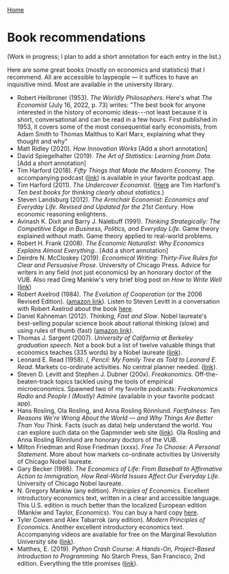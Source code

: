 [Home](index.html)

# Book recommendations

(Work in progress; I plan to add a short annotation for each entry in the list.)

Here are some great books (mostly on economics and statistics) that I recommend. All are accessible to laypeople &mdash; it suffices to have an inquisitive mind. Most are available in the university library.

* Robert Heilbroner (1953). *The Worldly Philosophers*. Here's what *The Economist* (July 16, 2022, p. 73) writes: "The best book for anyone interested in the history of economic ideas---not least because it is short, conversational and can be read in a few hours. First published in 1953, it covers some of the most consequential early economists, from Adam Smith to Thomas Malthus to Karl Marx, explaining what they thought and why"
* Matt Ridley (2020). *How Innovation Works* [Add a short annotation]
* David Spiegelhalter (2019). *The Art of Statistics: Learning from Data.* [Add a short annotation]
* Tim Harford (2018). *Fifty Things that Made the Modern Economy*. The accompanying  podcast ([link](https://www.bbc.co.uk/programmes/p04b1g3c/episodes/downloads)) is available in your favorite podcast app. 
* Tim Harford (2011). *The Undercover Economist*. ([Here](https://timharford.com/2022/02/the-ten-best-books-for-thinking-clearly-about-statistics/) are Tim Harford's *Ten best books for thinking clearly about statistics*.)
* Steven Landsburg (2012). *The Armchair Economist: Economics and Everyday Life. Revised and Updated for the 21st Century*. How economic reasoning enlightens.
* Avinash K. Dixit and Barry J. Nalebuff (1991). *Thinking Strategically: The Competitive Edge in Business, Politics, and Everyday Life*. Game theory explained without math. Game theory applied to real-world problems.
* Robert H. Frank (2008). *The Economic Naturalist: Why Economics Explains Almost Everything.*. [Add a short annotation]
* Deirdre N. McCloskey (2019). *Economical Writing: Thirty-Five Rules for Clear and Persuasive Prose*. University of Chicago Press. Advice for writers in any field (not just economics) by an honorary doctor of the VUB. Also read Greg Mankiw's very brief blog post on *How to Write Well* ([link](https://gregmankiw.blogspot.com/2006/10/how-to-write-well.html))
* Robert Axelrod (1984). *The Evolution of Cooperation* (or the 2006 Revised Edition). ([amazon link](https://www.amazon.de/-/en/Robert-Axelrod/dp/0465005640/)). Listen to Steven Levitt in a conversation with Robert Axelrod about the book [here](https://freakonomics.com/podcast/pima-robert-axelrod/).
* Daniel Kahneman (2012). *Thinking, Fast and Slow*. Nobel laureate's best-selling popular science book about rational thinking (slow) and using rules of thumb (fast) ([amazon link](https://www.amazon.de/-/en/Daniel-Kahneman/dp/0141033576/)).
* Thomas J. Sargent (2007). *University of California at Berkeley graduation speech.* Not a book but a list of twelve valuable things that economics teaches (335 words) by a Nobel laureate ([link](https://web.archive.org/web/20140811134744/https://files.nyu.edu/ts43/public/personal/UC_graduation.pdf)).
* Leonard E. Read (1958). *I, Pencil: My Family Tree as Told to Leonard E. Read*. Markets co-ordinate activities. No central planner needed. ([link](https://oll.libertyfund.org/title/read-i-pencil-my-family-tree-as-told-to-leonard-e-read-dec-1958)).
* Steven D. Levitt and Stephen J. Dubner (200x). *Freakonomics*. Off-the-beaten-track topics tackled using the tools of empirical microeconomics. Spawned two of my favorite podcasts: *Freakonomics Radio* and *People I (Mostly) Admire* (available in your favorite podcast app).
* Hans Rosling, Ola Rosling, and Anna Rosling R&ouml;nnlund. *Factfulness: Ten Reasons We're Wrong About the World &mdash; and Why Things Are Better Than You Think.* Facts (such as data) help understand the world. You can explore such data on the Gapminder web site ([link](https://www.gapminder.org/resources/)). Ola Rosling and Anna Rosling R&ouml;nnlund are honorary doctors of the VUB.
* Milton Friedman and Rose Friedman (xxxx). *Free To Choose: A Personal Statement*.  More about how markets co-ordinate activities by University of Chicago Nobel laureate.
* Gary Becker (1998). *The Economics of Life: From Baseball to Affirmative Action to Immigration, How Real-World Issues Affect Our Everyday Life*.  University of Chicago Nobel laureate.
*  N. Gregory Mankiw (any edition). *Principles of Economics*. Excellent introductory economics text, written in a clear and accessible language. This U.S. edition is much better than the localized European edition (Mankiw and Taylor, *Economics*). You can buy a hard copy [here](https://www.cengage.co.uk/books/9780357038314/). 
* Tyler Cowen and Alex Tabarrok (any edition). *Modern Principles of Economics*. Another excellent introductory economics text. Accompanying videos are available for free on the Marginal Revolution University site ([link](https://mru.org)).
* Matthes, E. (2019). *Python Crash Course: A Hands-On, Project-Based Introduction to Programming.* No Starch Press, San Francisco, 2nd edition. Everything the title promises ([link](https://nostarch.com/pythoncrashcourse2e)).

